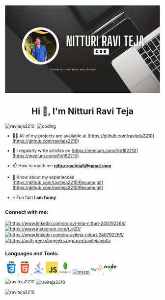 
![logo](https://github.com/raviteja2210/Decoration/blob/main/Blue%20Modern%20Photo%20Technology%20YouTube%20Banner.png)
<h1 align="center">Hi 👋, I'm Nitturi Ravi Teja</h1>
<h3 align="center"></h3>
<img align="right" alt="coding" width="400" src="https://user-images.githubusercontent.com/55389276/140866485-8fb1c876-9a8f-4d6a-98dc-08c4981eaf70.gif">

<p align="left"> <img src="https://komarev.com/ghpvc/?username=raviteja2210&label=Profile%20views&color=0e75b6&style=flat" alt="raviteja2210" /> </p>

- 👨‍💻 All of my projects are available at [https://github.com/raviteja2210](https://github.com/raviteja2210)

- 📝 I regularly write articles on [https://medium.com/@b182210](https://medium.com/@b182210)

- 📫 How to reach me **nitturiraviteja5@gmail.com**

- 📄 Know about my experiences [https://github.com/raviteja2210/Resume.git](https://github.com/raviteja2210/Resume.git)

- ⚡ Fun fact **I am funny**

<h3 align="left">Connect with me:</h3>
<p align="left">
<a href="https://linkedin.com/in/https://www.linkedin.com/in/ravi-teja-nitturi-240792266/" target="blank"><img align="center" src="https://raw.githubusercontent.com/rahuldkjain/github-profile-readme-generator/master/src/images/icons/Social/linked-in-alt.svg" alt="https://www.linkedin.com/in/ravi-teja-nitturi-240792266/" height="30" width="40" /></a>
<a href="https://instagram.com/https://www.instagram.com/t_ej21/" target="blank"><img align="center" src="https://raw.githubusercontent.com/rahuldkjain/github-profile-readme-generator/master/src/images/icons/Social/instagram.svg" alt="https://www.instagram.com/t_ej21/" height="30" width="40" /></a>
<a href="https://www.leetcode.com/https://www.linkedin.com/in/raviteja-nitturi-240792266/" target="blank"><img align="center" src="https://raw.githubusercontent.com/rahuldkjain/github-profile-readme-generator/master/src/images/icons/Social/leet-code.svg" alt="https://www.linkedin.com/in/raviteja-nitturi-240792266/" height="30" width="40" /></a>
<a href="https://auth.geeksforgeeks.org/user/https://auth.geeksforgeeks.org/user/ravitejanjq0z" target="blank"><img align="center" src="https://raw.githubusercontent.com/rahuldkjain/github-profile-readme-generator/master/src/images/icons/Social/geeks-for-geeks.svg" alt="https://auth.geeksforgeeks.org/user/ravitejanjq0z" height="30" width="40" /></a>
</p>

<h3 align="left">Languages and Tools:</h3>
<p align="left"> <a href="https://www.w3schools.com/css/" target="_blank" rel="noreferrer"> <img src="https://raw.githubusercontent.com/devicons/devicon/master/icons/css3/css3-original-wordmark.svg" alt="css3" width="40" height="40"/> </a> <a href="https://www.w3.org/html/" target="_blank" rel="noreferrer"> <img src="https://raw.githubusercontent.com/devicons/devicon/master/icons/html5/html5-original-wordmark.svg" alt="html5" width="40" height="40"/> </a> <a href="https://www.java.com" target="_blank" rel="noreferrer"> <img src="https://raw.githubusercontent.com/devicons/devicon/master/icons/java/java-original.svg" alt="java" width="40" height="40"/> </a> <a href="https://developer.mozilla.org/en-US/docs/Web/JavaScript" target="_blank" rel="noreferrer"> <img src="https://raw.githubusercontent.com/devicons/devicon/master/icons/javascript/javascript-original.svg" alt="javascript" width="40" height="40"/> </a> <a href="https://www.mongodb.com/" target="_blank" rel="noreferrer"> <img src="https://raw.githubusercontent.com/devicons/devicon/master/icons/mongodb/mongodb-original-wordmark.svg" alt="mongodb" width="40" height="40"/> </a> <a href="https://www.microsoft.com/en-us/sql-server" target="_blank" rel="noreferrer"> <img src="https://www.svgrepo.com/show/303229/microsoft-sql-server-logo.svg" alt="mssql" width="40" height="40"/> </a> <a href="https://www.mysql.com/" target="_blank" rel="noreferrer"> <img src="https://raw.githubusercontent.com/devicons/devicon/master/icons/mysql/mysql-original-wordmark.svg" alt="mysql" width="40" height="40"/> </a> <a href="https://nodejs.org" target="_blank" rel="noreferrer"> <img src="https://raw.githubusercontent.com/devicons/devicon/master/icons/nodejs/nodejs-original-wordmark.svg" alt="nodejs" width="40" height="40"/> </a> </p>

<p><img align="left" src="https://github-readme-stats.vercel.app/api/top-langs?username=raviteja2210&show_icons=true&locale=en&layout=compact" alt="raviteja2210" /></p>

<p>&nbsp;<img align="center" src="https://github-readme-stats.vercel.app/api?username=raviteja2210&show_icons=true&locale=en" alt="raviteja2210" /></p>

<p><img align="center" src="https://github-readme-streak-stats.herokuapp.com/?user=raviteja2210&" alt="raviteja2210" /></p>
